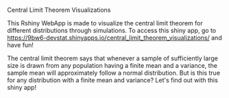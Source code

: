 Central Limit Theorem Visualizations

This Rshiny WebApp is made to visualize the central limit theorem for different distributions through simulations. To access this shiny app, go to https://9bw6-devstat.shinyapps.io/central_limit_theorem_visualizations/ and have fun!

The central limit theorem says that whenever a sample of sufficiently large size is drawn from any population having a finite mean and a variance, the sample mean will approximately follow a normal distribution. But is this true for any distribution with a finite mean and variance? Let's find out with this shiny app!
